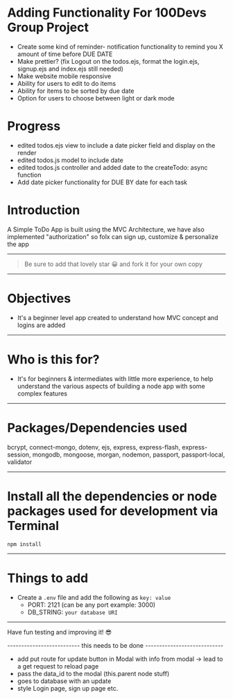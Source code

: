 # Adding Functionality For 100Devs Group Project

- Create some kind of reminder- notification functionality to remind you X amount of time before DUE DATE
- Make prettier? (fix Logout on the todos.ejs, format the login.ejs, signup.ejs and index.ejs still needed)
- Make website mobile responsive
- Ability for users to edit to do items
- Ability for items to be sorted by due date
- Option for users to choose between light or dark mode

# Progress
- edited todos.ejs view to include a date picker field and display on the render
- edited todos.js model to include date
- edited  todos.js controller and added date to the createTodo: async function
- Add date picker functionality for DUE BY date for each task

# Introduction

A Simple ToDo App is built using the MVC Architecture, we have also implemented "authorization" so folx can sign up, customize & personalize the app 

---

> Be sure to add that lovely star 😀 and fork it for your own copy

---

# Objectives

- It's a beginner level app created to understand how MVC concept and logins are added

---

# Who is this for? 

- It's for beginners & intermediates with little more experience, to help understand the various aspects of building a node app with some complex features

---

# Packages/Dependencies used 

bcrypt, connect-mongo, dotenv, ejs, express, express-flash, express-session, mongodb, mongoose, morgan, nodemon, passport, passport-local, validator

---

# Install all the dependencies or node packages used for development via Terminal

`npm install` 

---

# Things to add

- Create a `.env` file and add the following as `key: value` 
  - PORT: 2121 (can be any port example: 3000) 
  - DB_STRING: `your database URI` 
 ---
 
 Have fun testing and improving it! 😎



-------------------------- this needs to be done ----------------------------
- add put route for update button in Modal with info from modal -> lead to a get request to reload page
- pass the data_id to the modal (this.parent node stuff)
- goes to database with an update
- style Login page, sign up page etc.
